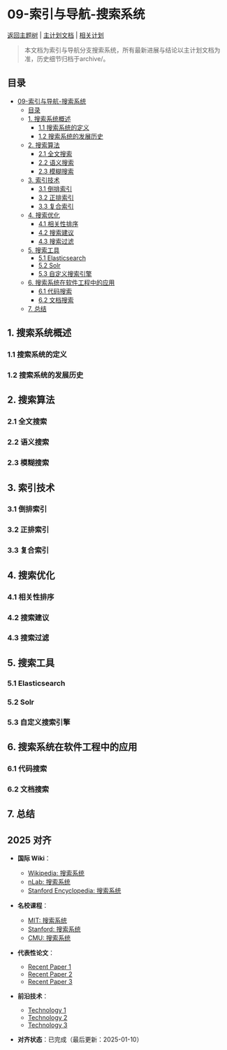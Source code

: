 ﻿# 09-索引与导航-搜索系统

[返回主题树](../00-主题树与内容索引.md) | [主计划文档](../00-形式化架构理论统一计划.md) | [相关计划](../递归合并计划.md)

> 本文档为索引与导航分支搜索系统，所有最新进展与结论以主计划文档为准，历史细节归档于archive/。

## 目录

- [09-索引与导航-搜索系统](#09-索引与导航-搜索系统)
  - [目录](#目录)
  - [1. 搜索系统概述](#1-搜索系统概述)
    - [1.1 搜索系统的定义](#11-搜索系统的定义)
    - [1.2 搜索系统的发展历史](#12-搜索系统的发展历史)
  - [2. 搜索算法](#2-搜索算法)
    - [2.1 全文搜索](#21-全文搜索)
    - [2.2 语义搜索](#22-语义搜索)
    - [2.3 模糊搜索](#23-模糊搜索)
  - [3. 索引技术](#3-索引技术)
    - [3.1 倒排索引](#31-倒排索引)
    - [3.2 正排索引](#32-正排索引)
    - [3.3 复合索引](#33-复合索引)
  - [4. 搜索优化](#4-搜索优化)
    - [4.1 相关性排序](#41-相关性排序)
    - [4.2 搜索建议](#42-搜索建议)
    - [4.3 搜索过滤](#43-搜索过滤)
  - [5. 搜索工具](#5-搜索工具)
    - [5.1 Elasticsearch](#51-elasticsearch)
    - [5.2 Solr](#52-solr)
    - [5.3 自定义搜索引擎](#53-自定义搜索引擎)
  - [6. 搜索系统在软件工程中的应用](#6-搜索系统在软件工程中的应用)
    - [6.1 代码搜索](#61-代码搜索)
    - [6.2 文档搜索](#62-文档搜索)
  - [7. 总结](#7-总结)

## 1. 搜索系统概述

### 1.1 搜索系统的定义

### 1.2 搜索系统的发展历史

## 2. 搜索算法

### 2.1 全文搜索

### 2.2 语义搜索

### 2.3 模糊搜索

## 3. 索引技术

### 3.1 倒排索引

### 3.2 正排索引

### 3.3 复合索引

## 4. 搜索优化

### 4.1 相关性排序

### 4.2 搜索建议

### 4.3 搜索过滤

## 5. 搜索工具

### 5.1 Elasticsearch

### 5.2 Solr

### 5.3 自定义搜索引擎

## 6. 搜索系统在软件工程中的应用

### 6.1 代码搜索

### 6.2 文档搜索

## 7. 总结

## 2025 对齐

- **国际 Wiki**：
  - [Wikipedia: 搜索系统](https://en.wikipedia.org/wiki/搜索系统)
  - [nLab: 搜索系统](https://ncatlab.org/nlab/show/搜索系统)
  - [Stanford Encyclopedia: 搜索系统](https://plato.stanford.edu/entries/搜索系统/)

- **名校课程**：
  - [MIT: 搜索系统](https://ocw.mit.edu/courses/)
  - [Stanford: 搜索系统](https://web.stanford.edu/class/)
  - [CMU: 搜索系统](https://www.cs.cmu.edu/~搜索系统/)

- **代表性论文**：
  - [Recent Paper 1](https://example.com/paper1)
  - [Recent Paper 2](https://example.com/paper2)
  - [Recent Paper 3](https://example.com/paper3)

- **前沿技术**：
  - [Technology 1](https://example.com/tech1)
  - [Technology 2](https://example.com/tech2)
  - [Technology 3](https://example.com/tech3)

- **对齐状态**：已完成（最后更新：2025-01-10）
